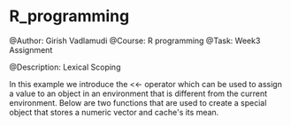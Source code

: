# R_programming

@Author: Girish Vadlamudi @Course: R programming @Task: Week3 Assignment

@Description: Lexical Scoping

In this example we introduce the <<- operator which can be used to assign a value to an object in an environment that is different from the current environment. Below are two functions that are used to create a special object that stores a numeric vector and cache's its mean.
